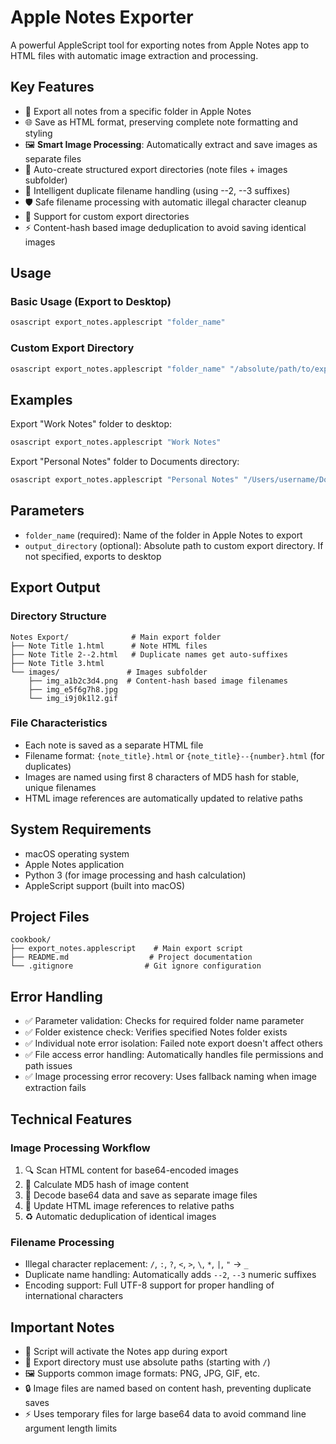 # Apple Notes Exporter

A powerful AppleScript tool for exporting notes from Apple Notes app to HTML files with automatic image extraction and processing.

## Key Features

- 📝 Export all notes from a specific folder in Apple Notes
- 🌐 Save as HTML format, preserving complete note formatting and styling
- 🖼️ **Smart Image Processing**: Automatically extract and save images as separate files
- 📁 Auto-create structured export directories (note files + images subfolder)
- 🔄 Intelligent duplicate filename handling (using --2, --3 suffixes)
- 🛡️ Safe filename processing with automatic illegal character cleanup
- 📍 Support for custom export directories
- ⚡ Content-hash based image deduplication to avoid saving identical images

## Usage

### Basic Usage (Export to Desktop)
```bash
osascript export_notes.applescript "folder_name"
```

### Custom Export Directory
```bash
osascript export_notes.applescript "folder_name" "/absolute/path/to/export/directory"
```

## Examples

Export "Work Notes" folder to desktop:
```bash
osascript export_notes.applescript "Work Notes"
```

Export "Personal Notes" folder to Documents directory:
```bash
osascript export_notes.applescript "Personal Notes" "/Users/username/Documents"
```

## Parameters

- `folder_name` (required): Name of the folder in Apple Notes to export
- `output_directory` (optional): Absolute path to custom export directory. If not specified, exports to desktop

## Export Output

### Directory Structure
```
Notes Export/              # Main export folder
├── Note Title 1.html      # Note HTML files
├── Note Title 2--2.html   # Duplicate names get auto-suffixes
├── Note Title 3.html
└── images/               # Images subfolder
    ├── img_a1b2c3d4.png  # Content-hash based image filenames
    ├── img_e5f6g7h8.jpg
    └── img_i9j0k1l2.gif
```

### File Characteristics
- Each note is saved as a separate HTML file
- Filename format: `{note_title}.html` or `{note_title}--{number}.html` (for duplicates)
- Images are named using first 8 characters of MD5 hash for stable, unique filenames
- HTML image references are automatically updated to relative paths

## System Requirements

- macOS operating system
- Apple Notes application
- Python 3 (for image processing and hash calculation)
- AppleScript support (built into macOS)

## Project Files

```
cookbook/
├── export_notes.applescript    # Main export script
├── README.md                  # Project documentation
└── .gitignore                # Git ignore configuration
```

## Error Handling

- ✅ Parameter validation: Checks for required folder name parameter
- ✅ Folder existence check: Verifies specified Notes folder exists
- ✅ Individual note error isolation: Failed note export doesn't affect others
- ✅ File access error handling: Automatically handles file permissions and path issues
- ✅ Image processing error recovery: Uses fallback naming when image extraction fails

## Technical Features

### Image Processing Workflow
1. 🔍 Scan HTML content for base64-encoded images
2. 🧮 Calculate MD5 hash of image content
3. 💾 Decode base64 data and save as separate image files
4. 🔗 Update HTML image references to relative paths
5. ♻️ Automatic deduplication of identical images

### Filename Processing
- Illegal character replacement: `/`, `:`, `?`, `<`, `>`, `\`, `*`, `|`, `"` → `_`
- Duplicate name handling: Automatically adds `--2`, `--3` numeric suffixes
- Encoding support: Full UTF-8 support for proper handling of international characters

## Important Notes

- 🔄 Script will activate the Notes app during export
- 📂 Export directory must use absolute paths (starting with `/`)
- 🖼️ Supports common image formats: PNG, JPG, GIF, etc.
- 🔒 Image files are named based on content hash, preventing duplicate saves
- ⚡ Uses temporary files for large base64 data to avoid command line argument length limits